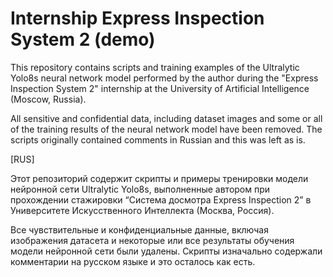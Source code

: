# Internship Express Inspection System 2 (demo)

This repository contains scripts and training examples of the Ultralytic Yolo8s neural network model performed by the author during the "Express Inspection System 2" internship at the University of Artificial Intelligence (Moscow, Russia).

All sensitive and confidential data, including dataset images and some or all of the training results of the neural network model have been removed. The scripts originally contained comments in Russian and this was left as is.

[RUS]

Этот репозиторий содержит скрипты и примеры тренировки модели нейронной сети Ultralytic Yolo8s, выполненные автором при прохождении стажировки “Система досмотра Express Inspection 2” в Университете Искусственного Интеллекта (Москва, Россия).

Все чувствительные и конфиденциальные данные, включая изображения датасета и некоторые или все результаты обучения модели нейронной сети были удалены. Скрипты изначально содержали комментарии на русском языке и это осталось как есть.
